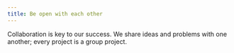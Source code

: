 ```yaml
---
title: Be open with each other
---
```


Collaboration is key to our success.
We share ideas and problems with one another;
every project is a group project.
